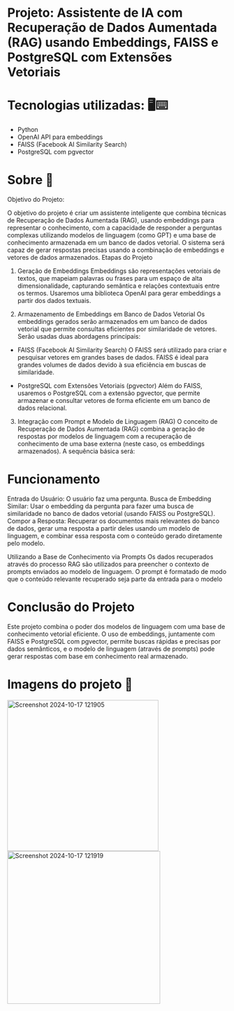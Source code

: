 # Projeto: Assistente de IA com Recuperação de Dados Aumentada (RAG) usando Embeddings, FAISS e PostgreSQL com Extensões Vetoriais

# Tecnologias utilizadas: 🖥⌨	
- Python
- OpenAI API para embeddings
- FAISS (Facebook AI Similarity Search)
- PostgreSQL com pgvector

# Sobre 📝	

 Objetivo do Projeto:

O objetivo do projeto é criar um assistente inteligente que combina técnicas de Recuperação de Dados Aumentada (RAG), usando embeddings para representar o conhecimento, com a capacidade de responder a perguntas complexas utilizando modelos de linguagem (como GPT) e uma base de conhecimento armazenada em um banco de dados vetorial. O sistema será capaz de gerar respostas precisas usando a combinação de embeddings e vetores de dados armazenados.
 Etapas do Projeto
 1. Geração de Embeddings
 Embeddings são representações vetoriais de textos, que mapeiam palavras ou frases para um espaço de alta dimensionalidade, capturando semântica e relações contextuais entre os termos. Usaremos uma biblioteca OpenAI para gerar embeddings a partir dos dados textuais.

 2. Armazenamento de Embeddings em Banco de Dados Vetorial
 Os embeddings gerados serão armazenados em um banco de dados vetorial que permite consultas eficientes por similaridade de vetores. Serão usadas duas abordagens principais:

 - FAISS (Facebook AI Similarity Search)
  O FAISS será utilizado para criar e pesquisar vetores em grandes bases de dados. FAISS é ideal para grandes volumes de dados devido à sua eficiência em buscas de similaridade.
 
 - PostgreSQL com Extensões Vetoriais (pgvector)
  Além do FAISS, usaremos o PostgreSQL com a extensão pgvector, que permite armazenar e consultar vetores de forma eficiente em um banco de dados relacional.

 3. Integração com Prompt e Modelo de Linguagem (RAG)
 O conceito de Recuperação de Dados Aumentada (RAG) combina a geração de respostas por modelos de linguagem com a recuperação de conhecimento de uma base externa (neste caso, os embeddings armazenados). A sequência básica será:

# Funcionamento 

 Entrada do Usuário: O usuário faz uma pergunta.
 Busca de Embedding Similar: Usar o embedding da pergunta para fazer uma busca de similaridade no banco de dados vetorial (usando FAISS ou PostgreSQL).
 Compor a Resposta: Recuperar os documentos mais relevantes do banco de dados, gerar uma resposta a partir deles usando um modelo de linguagem, e combinar essa resposta com o conteúdo gerado diretamente pelo modelo.

 Utilizando a Base de Conhecimento via Prompts
 Os dados recuperados através do processo RAG são utilizados para preencher o contexto de prompts enviados ao modelo de linguagem. O prompt é formatado de modo que o conteúdo relevante recuperado seja parte da entrada para o modelo

 # Conclusão do Projeto
Este projeto combina o poder dos modelos de linguagem com uma base de conhecimento vetorial eficiente. O uso de embeddings, juntamente com FAISS e PostgreSQL com pgvector, permite buscas rápidas e precisas por dados semânticos, e o modelo de linguagem (através de prompts) pode gerar respostas com base em conhecimento real armazenado.

# Imagens do projeto 📸	

<img width="346" alt="Screenshot 2024-10-17 121905" src="https://github.com/user-attachments/assets/74deec68-cebd-49c5-a597-ae2b60572488">
<img width="350" alt="Screenshot 2024-10-17 121919" src="https://github.com/user-attachments/assets/9518d2aa-b026-4252-9877-44b607e9797a">
